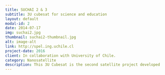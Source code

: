 ```yaml
---
title: SUCHAI 2 & 3
subtitle: 3U cubesat for science and education
layout: default
modal-id: 2
date: 2014-07-17
img: suchai2.jpg
thumbnail: suchai2-thumbnail.jpg
alt: image-alt
link: http://spel.ing.uchile.cl
project-date: 2016
client: In collaboration with University of Chile.
category: Nanosatellite
description: This 3U Cubesat is the second satellite project developed at the University of Chile.
---
```

